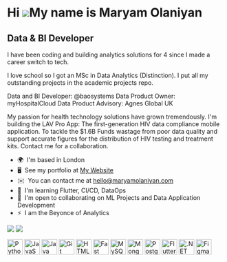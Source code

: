 Hi ![](https://user-images.githubusercontent.com/18350557/176309783-0785949b-9127-417c-8b55-ab5a4333674e.gif)My name is Maryam Olaniyan
=======================================================================================================================================

Data & BI Developer
-------------------

I have been coding and building analytics solutions for 4 since I made a career switch to tech. 

I love school so I got an MSc in Data Analytics (Distinction). I put all my outstanding projects in the academic projects repo. 

Data and BI Developer: @baosystems 
Data Product Owner: myHospitalCloud 
Data Product Advisory: Agnes Global UK 

My passion for health technology solutions have grown tremendously. I'm building the LAV Pro App: The first-generation HIV data compliance mobile application. To tackle the $1.6B Funds wastage from poor data quality and support accurate figures for the distribution of HIV testing and treatment kits. Contact me for a collaboration.

*   🌍  I'm based in London
*   🖥️  See my portfolio at [My Website](http:///www.maryamolaniyan.com/portfolio)
*   ✉️  You can contact me at [hello@maryamolaniyan.com](mailto:hello@maryamolaniyan.com)
*   🧠  I'm learning Flutter, CI/CD, DataOps
*   🤝  I'm open to collaborating on ML Projects and Data Application Development
*   ⚡  I am the Beyonce of Analytics

<a href="https://www.github.com/theMaryamO" target="_blank" rel="noreferrer"><img
                  src="https://img.shields.io/github/followers/theMaryamO?logo=github&style=for-the-badge&color=0891b2&labelColor=1c1917" /></a>  <a href="https://www.twitter.com/TheMaryamO" target="_blank" rel="noreferrer"><img
                  src="https://img.shields.io/twitter/follow/TheMaryamO?logo=twitter&style=for-the-badge&color=0891b2&labelColor=1c1917"
                /></a>
                
 <p>               
<p align="left">
<a href="https://www.python.org/" target="_blank" rel="noreferrer"><img src="https://raw.githubusercontent.com/danielcranney/readme-generator/main/public/icons/skills/python-colored.svg" width="36" height="36" alt="Python" /></a>
<a href="https://developer.mozilla.org/en-US/docs/Web/JavaScript" target="_blank" rel="noreferrer"><img src="https://raw.githubusercontent.com/danielcranney/readme-generator/main/public/icons/skills/javascript-colored.svg" width="36" height="36" alt="JavaScript" /></a>
<a href="https://www.oracle.com/java/" target="_blank" rel="noreferrer"><img src="https://raw.githubusercontent.com/danielcranney/readme-generator/main/public/icons/skills/java-colored.svg" width="36" height="36" alt="Java" /></a>
<a href="https://git-scm.com/" target="_blank" rel="noreferrer"><img src="https://raw.githubusercontent.com/danielcranney/readme-generator/main/public/icons/skills/git-colored.svg" width="36" height="36" alt="Git" /></a>
<a href="https://developer.mozilla.org/en-US/docs/Glossary/HTML5" target="_blank" rel="noreferrer"><img src="https://raw.githubusercontent.com/danielcranney/readme-generator/main/public/icons/skills/html5-colored.svg" width="36" height="36" alt="HTML5" /></a>
<a href="https://fastapi.tiangolo.com/" target="_blank" rel="noreferrer"><img src="https://raw.githubusercontent.com/danielcranney/readme-generator/main/public/icons/skills/fastapi-colored.svg" width="36" height="36" alt="Fast API" /></a>
<a href="https://www.mysql.com/" target="_blank" rel="noreferrer"><img src="https://raw.githubusercontent.com/danielcranney/readme-generator/main/public/icons/skills/mysql-colored.svg" width="36" height="36" alt="MySQL" /></a>
<a href="https://www.mongodb.com/" target="_blank" rel="noreferrer"><img src="https://raw.githubusercontent.com/danielcranney/readme-generator/main/public/icons/skills/mongodb-colored.svg" width="36" height="36" alt="MongoDB" /></a>
<a href="https://www.postgresql.org/" target="_blank" rel="noreferrer"><img src="https://raw.githubusercontent.com/danielcranney/readme-generator/main/public/icons/skills/postgresql-colored.svg" width="36" height="36" alt="PostgreSQL" /></a>
<a href="https://flutter.dev/" target="_blank" rel="noreferrer"><img src="https://raw.githubusercontent.com/danielcranney/readme-generator/main/public/icons/skills/flutter-colored.svg" width="36" height="36" alt="Flutter" /></a>
<a href="https://dotnet.microsoft.com/en-us/" target="_blank" rel="noreferrer"><img src="https://raw.githubusercontent.com/danielcranney/readme-generator/main/public/icons/skills/dot-net-colored.svg" width="36" height="36" alt=".NET" /></a>
<a href="https://www.figma.com/" target="_blank" rel="noreferrer"><img src="https://raw.githubusercontent.com/danielcranney/readme-generator/main/public/icons/skills/figma-colored.svg" width="36" height="36" alt="Figma" /></a>
</p>

